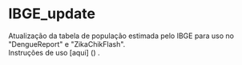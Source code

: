 # IBGE_update

Atualização da tabela de população estimada pelo IBGE para uso no "DengueReport" e "ZikaChikFlash".  
Instruções de uso [aqui] ()   .
